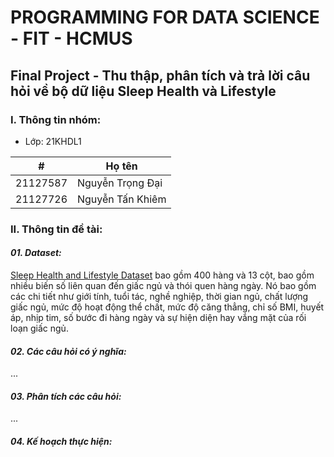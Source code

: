 # PROGRAMMING FOR DATA SCIENCE - FIT - HCMUS

## Final Project - Thu thập, phân tích và trả lời câu hỏi về bộ dữ liệu Sleep Health và Lifestyle

### I. Thông tin nhóm:

- Lớp: 21KHDL1

| #        | Họ tên           |
| -------- | ---------------- |
| 21127587 | Nguyễn Trọng Đại |
| 21127726 | Nguyễn Tấn Khiêm |

### II. Thông tin đề tài:

#### **_01. Dataset:_**

[Sleep Health and Lifestyle Dataset](https://www.kaggle.com/datasets/uom190346a/sleep-health-and-lifestyle-dataset) bao gồm 400 hàng và 13 cột, bao gồm nhiều biến số liên quan đến giấc ngủ và thói quen hàng ngày. Nó bao gồm các chi tiết như giới tính, tuổi tác, nghề nghiệp, thời gian ngủ, chất lượng giấc ngủ, mức độ hoạt động thể chất, mức độ căng thẳng, chỉ số BMI, huyết áp, nhịp tim, số bước đi hàng ngày và sự hiện diện hay vắng mặt của rối loạn giấc ngủ.

#### **_02. Các câu hỏi có ý nghĩa:_**

...

#### **_03. Phân tích các câu hỏi:_**

...

#### **_04. Kế hoạch thực hiện:_**
